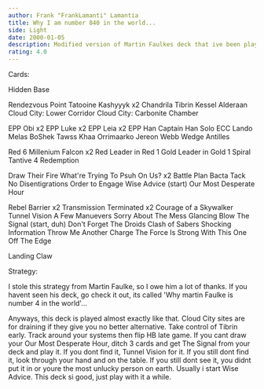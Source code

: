 ```yaml
---
author: Frank "FrankLamanti" Lamantia
title: Why I am number 840 in the world...
side: Light
date: 2000-01-05
description: Modified version of Martin Faulkes deck that ive been playing lately...
rating: 4.0
---
```

Cards: 

Hidden Base

Rendezvous Point
Tatooine
Kashyyyk x2
Chandrila
Tibrin
Kessel
Alderaan
Cloud City: Lower Corridor
Cloud City: Carbonite Chamber

EPP Obi x2
EPP Luke x2
EPP Leia x2
EPP Han
Captain Han Solo
ECC Lando
Melas
BoShek
Tawss Khaa
Orrimaarko
Jereon Webb
Wedge Antilles

Red 6
Millenium Falcon x2
Red Leader in Red 1
Gold Leader in Gold 1
Spiral
Tantive 4
Redemption

Draw Their Fire
What're Trying To Psuh On Us? x2
Battle Plan
Bacta Tack
No Disentigrations
Order to Engage
Wise Advice (start)
Our Most Desperate Hour

Rebel Barrier x2
Transmission Terminated x2
Courage of a Skywalker
Tunnel Vision
A Few Manuevers
Sorry About The Mess
Glancing Blow
The Signal (start, duh)
Don't Forget The Droids
Clash of Sabers
Shocking Information
Throw Me Another Charge
The Force Is Strong With This One
Off The Edge

Landing Claw 

Strategy: 

I stole this strategy from Martin Faulke, so I owe him a lot of thanks.  If you havent seen his deck, go check it out, its called 'Why martin Faulke is number 4 in the world'...

Anyways, this deck is played almost exactly like that.	Cloud City sites are for draining if they give you no better alternative.  Take control of Tibrin early.  Track around your systems then flip HB late game.  If you cant draw your Our Most Desperate Hour, ditch 3 cards and get The Signal from your deck and play it.  If you dont find it, Tunnel Vision for it.  If you still dont find it, look through your hand and on the table.  If you still dont see it, you didnt put it in or youre the most unlucky person on earth.  Usually i start Wise Advice.  This deck si good, just play with it a while. 